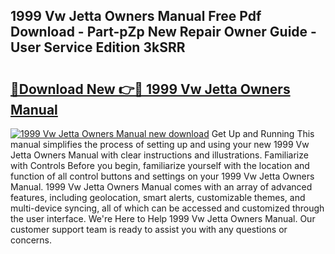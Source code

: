 ## 1999 Vw Jetta Owners Manual Free Pdf Download - Part-pZp New Repair Owner Guide - User Service Edition 3kSRR

# <h2><a href="http://bc14824.oget.top/?id=1999+Vw+Jetta+Owners+Manual">🔗Download New 👉🔴 1999 Vw Jetta Owners Manual</a></h2>

[![1999 Vw Jetta Owners Manual new download](https://i.imgur.com/5g1atiW.png)](http://bc14824.oget.top/?id=1999+Vw+Jetta+Owners+Manual)
Get Up and Running This manual simplifies the process of setting up and using your new 1999 Vw Jetta Owners Manual with clear instructions and illustrations. Familiarize with Controls Before you begin, familiarize yourself with the location and function of all control buttons and settings on your 1999 Vw Jetta Owners Manual. 1999 Vw Jetta Owners Manual comes with an array of advanced features, including geolocation, smart alerts, customizable themes, and multi-device syncing, all of which can be accessed and customized through the user interface. We're Here to Help 1999 Vw Jetta Owners Manual. Our customer support team is ready to assist you with any questions or concerns.
